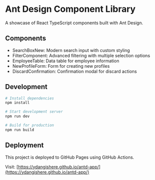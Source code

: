 # Ant Design Component Library

A showcase of React TypeScript components built with Ant Design.

## Components

- SearchBoxNew: Modern search input with custom styling
- FilterComponent: Advanced filtering with multiple selection options
- EmployeeTable: Data table for employee information
- NewProfileForm: Form for creating new profiles
- DiscardConfirmation: Confirmation modal for discard actions

## Development

```bash
# Install dependencies
npm install

# Start development server
npm run dev

# Build for production
npm run build
```

## Deployment

This project is deployed to GitHub Pages using GitHub Actions.

Visit: [https://ydangishere.github.io/antd-app/](https://ydangishere.github.io/antd-app/)